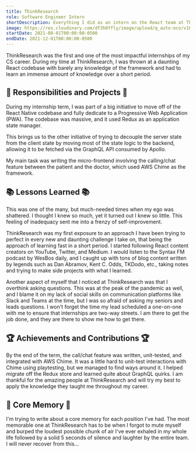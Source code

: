 ```yaml
---
title: ThinkResearch
role: Software Engineer Intern
shortDescription: Everything I did as an intern on the React team at ThinkResearch developing their patient-doctor application.
image: https://res.cloudinary.com/df3h8ffly/image/upload/q_auto:eco/v1688692428/Think_Research_Video_Poster_1120x630_o4l8hh.webp
startDate: 2021-08-01T00:00:00-0500
endDate: 2021-12-01T00:00:00-0500
---
```


ThinkResearch was the first and one of the most impactful internships of my CS career. During my time at ThinkResearch, I was thrown at a daunting React codebase with barely any knowledge of the framework and had to learn an immense amount of knowledge over a short period.

## 💼 Responsibilities and Projects 💼

During my internship term, I was part of a big initiative to move off of the React Native codebase and fully dedicate to a Progressive Web Application (PWA). The codebase was massive, and it used Redux as an application state manager.

This brings us to the other initiative of trying to decouple the server state from the client state by moving most of the state logic to the backend, allowing it to be fetched via the GraphQL API consumed by Apollo.

My main task was writing the micro-frontend involving the calling/chat feature between the patient and the doctor, which used AWS Chime as the framework.

## 📚 Lessons Learned 📚

This was one of the many, but much-needed times when my ego was shattered. I thought I knew so much, yet it turned out I knew so little. This feeling of inadequacy sent me into a frenzy of self-improvement.

ThinkResearch was my first exposure to an approach I have been trying to perfect in every new and daunting challenge I take on, that being the approach of learning fast in a short period. I started following React content creators on YouTube, Twitter, and Medium. I would listen to the Syntax FM podcast by WesBos daily, and I caught up with tons of blog content written by legends such as Dan Abramov, Kent C. Odds, TKDodo, etc., taking notes and trying to make side projects with what I learned.

Another aspect of myself that I noticed at ThinkResearch was that I overthink asking questions. This was at the peak of the pandemic as well, and I blame it on my lack of social skills on communication platforms like Slack and Teams at the time, but I was so afraid of asking my seniors and leads questions. I won't forget the time my lead scheduled a one-on-one with me to ensure that internships are two-way streets. I am there to get the job done, and they are there to show me how to get there.

## 🏆 Achievements and Contributions 🏆

By the end of the term, the call/chat feature was written, unit-tested, and integrated with AWS Chime. It was a little hard to unit-test interactions with Chime using playtesting, but we managed to find ways around it. I helped migrate off the Redux store and learned quite about GraphQL quirks. I am thankful for the amazing people at ThinkResearch and will try my best to apply the knowledge they taught me throughout my career.

## 🔮 Core Memory 🔮

I'm trying to write about a core memory for each position I've had. The most memorable one at ThinkResearch has to be when I forgot to mute myself and burped the loudest possible chunk of air I've ever exhaled in my whole life followed by a solid 5 seconds of silence and laughter by the entire team. I will never recover from this...
